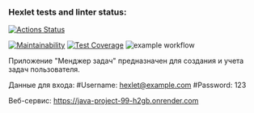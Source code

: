 ### Hexlet tests and linter status:
[![Actions Status](https://github.com/Trionichek/java-project-99/actions/workflows/hexlet-check.yml/badge.svg)](https://github.com/Trionichek/java-project-99/actions)

[![Maintainability](https://api.codeclimate.com/v1/badges/bfaebe6048664e24edc0/maintainability)](https://codeclimate.com/github/Trionichek/java-project-99/maintainability)
[![Test Coverage](https://api.codeclimate.com/v1/badges/bfaebe6048664e24edc0/test_coverage)](https://codeclimate.com/github/Trionichek/java-project-99/test_coverage)
![example workflow](https://github.com/Trionichek/java-project-99/actions/workflows/main.yml/badge.svg)

Приложение "Менджер задач" предназначен для создания и учета задач пользователя.

Данные для входа:
#Username: hexlet@example.com
#Password: 123


Веб-сервис:
https://java-project-99-h2gb.onrender.com
